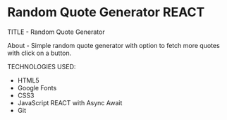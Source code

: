 # Random Quote Generator REACT

TITLE - Random Quote Generator

About - Simple random quote generator with option to fetch more quotes with click on a button.

TECHNOLOGIES USED:

- HTML5
- Google Fonts
- CSS3
- JavaScript REACT with Async Await
- Git
